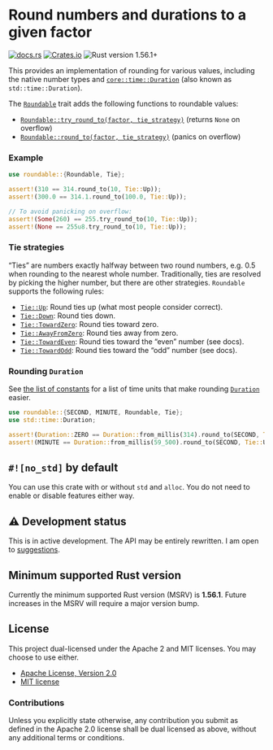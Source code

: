 # Round numbers and durations to a given factor

[![docs.rs](https://img.shields.io/docsrs/roundable)][docs.rs]
[![Crates.io](https://img.shields.io/crates/v/roundable)][crates.io]
![Rust version 1.56.1+](https://img.shields.io/badge/Rust%20version-1.56.1%2B-success)

This provides an implementation of rounding for various values, including the
native number types and [`core::time::Duration`][`Duration`] (also known as
`std::time::Duration`).

The [`Roundable`] trait adds the following functions to roundable values:

 * [`Roundable::try_round_to(factor, tie_strategy)`][`try_round_to()`] (returns
   `None` on overflow)
 * [`Roundable::round_to(factor, tie_strategy)`][`round_to()`] (panics on
   overflow)

### Example

```rust
use roundable::{Roundable, Tie};

assert!(310 == 314.round_to(10, Tie::Up));
assert!(300.0 == 314.1.round_to(100.0, Tie::Up));

// To avoid panicking on overflow:
assert!(Some(260) == 255.try_round_to(10, Tie::Up));
assert!(None == 255u8.try_round_to(10, Tie::Up));
```

### Tie strategies

“Ties” are numbers exactly halfway between two round numbers, e.g. 0.5 when
rounding to the nearest whole number. Traditionally, ties are resolved by
picking the higher number, but there are other strategies. `Roundable` supports
the following rules:

  * [`Tie::Up`]: Round ties up (what most people consider correct).
  * [`Tie::Down`]: Round ties down.
  * [`Tie::TowardZero`]: Round ties toward zero.
  * [`Tie::AwayFromZero`]: Round ties away from zero.
  * [`Tie::TowardEven`]: Round ties toward the “even” number (see docs).
  * [`Tie::TowardOdd`]: Round ties toward the “odd” number (see docs).

### Rounding `Duration`

See [the list of constants][constants] for a list of time units that make
rounding [`Duration`][] easier.

```rust
use roundable::{SECOND, MINUTE, Roundable, Tie};
use std::time::Duration;

assert!(Duration::ZERO == Duration::from_millis(314).round_to(SECOND, Tie::Up));
assert!(MINUTE == Duration::from_millis(59_500).round_to(SECOND, Tie::Up));
```

## `#![no_std]` by default

You can use this crate with or without `std` and `alloc`. You do not need to
enable or disable features either way.

## ⚠️ Development status

This is in active development. The API may be entirely rewritten. I am open to
[suggestions][issues].

## Minimum supported Rust version

Currently the minimum supported Rust version (MSRV) is **1.56.1**. Future
increases in the MSRV will require a major version bump.

## License

This project dual-licensed under the Apache 2 and MIT licenses. You may choose
to use either.

  * [Apache License, Version 2.0](LICENSE-APACHE)
  * [MIT license](LICENSE-MIT)

### Contributions

Unless you explicitly state otherwise, any contribution you submit as defined
in the Apache 2.0 license shall be dual licensed as above, without any
additional terms or conditions.

[docs.rs]: https://docs.rs/roundable/0.1.1/roundable/
[crates.io]: https://crates.io/crates/roundable
[issues]: https://github.com/danielparks/roundable/issues
[`Duration`]: https://doc.rust-lang.org/core/time/struct.Duration.html
[`Roundable`]: https://docs.rs/roundable/0.1.1/roundable/trait.Roundable.html
[`try_round_to()`]: https://docs.rs/roundable/0.1.1/roundable/trait.Roundable.html#tymethod.try_round_to
[`round_to()`]: https://docs.rs/roundable/0.1.1/roundable/trait.Roundable.html#method.round_to
[`Tie::Up`]: https://docs.rs/roundable/0.1.1/roundable/enum.Tie.html#variant.Up
[`Tie::Down`]: https://docs.rs/roundable/0.1.1/roundable/enum.Tie.html#variant.Down
[`Tie::TowardZero`]: https://docs.rs/roundable/0.1.1/roundable/enum.Tie.html#variant.TowardZero
[`Tie::AwayFromZero`]: https://docs.rs/roundable/0.1.1/roundable/enum.Tie.html#variant.AwayFromZero
[`Tie::TowardEven`]: https://docs.rs/roundable/0.1.1/roundable/enum.Tie.html#variant.TowardEven
[`Tie::TowardOdd`]: https://docs.rs/roundable/0.1.1/roundable/enum.Tie.html#variant.TowardOdd
[Constants]: https://docs.rs/roundable/0.1.1/roundable/#constants

